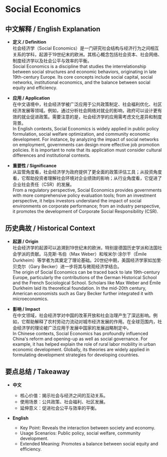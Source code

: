 # Social Economics

## 中文解释 / English Explanation

* **定义 / Definition**  
  社会经济学（Social Economics）是一门研究社会结构与经济行为之间相互关系的学科，起源于19世纪末的欧洲。其核心概念包括社会资本、社会网络、制度经济学以及社会公平与效率的平衡。  
  Social Economics is a discipline that studies the interrelationship between social structures and economic behaviors, originating in late 19th-century Europe. Its core concepts include social capital, social networks, institutional economics, and the balance between social equity and efficiency.

* **应用 / Application**  
  在中文语境中，社会经济学被广泛应用于公共政策制定、社会福利优化、社区经济发展等领域。例如，通过分析社会网络对就业的影响，政府可以设计更有效的就业促进政策。需要注意的是，社会经济学的应用需考虑文化差异和制度背景。  
  In English contexts, Social Economics is widely applied in public policy formulation, social welfare optimization, and community economic development. For instance, by analyzing the impact of social networks on employment, governments can design more effective job promotion policies. It is important to note that its application must consider cultural differences and institutional contexts.

* **重要性 / Significance**  
  从监管角度看，社会经济学为政府提供了更全面的政策评估工具；从投资角度看，它帮助投资者理解社会环境对企业绩效的影响；从行业角度看，它促进了企业社会责任（CSR）的发展。  
  From a regulatory perspective, Social Economics provides governments with more comprehensive policy evaluation tools; from an investment perspective, it helps investors understand the impact of social environments on corporate performance; from an industry perspective, it promotes the development of Corporate Social Responsibility (CSR).

## 历史典故 / Historical Context

* **起源 / Origin**  
  社会经济学的起源可以追溯到19世纪末的欧洲，特别是德国历史学派和法国社会学派的贡献。马克斯·韦伯（Max Weber）和埃米尔·涂尔干（Émile Durkheim）等学者为其奠定了理论基础。20世纪中期，美国经济学家如加里·贝克尔（Gary Becker）进一步将其与微观经济学结合。  
  The origin of Social Economics can be traced back to late 19th-century Europe, particularly the contributions of the German Historical School and the French Sociological School. Scholars like Max Weber and Émile Durkheim laid its theoretical foundation. In the mid-20th century, American economists such as Gary Becker further integrated it with microeconomics.

* **影响 / Impact**  
  在中文领域，社会经济学对中国的改革开放和社会治理产生了深远影响。例如，它帮助解释了农村劳动力流动对城市经济发展的作用。在全球范围内，社会经济学的理论被广泛应用于发展中国家的发展战略制定中。  
  In Chinese contexts, Social Economics has profoundly influenced China's reform and opening-up as well as social governance. For example, it has helped explain the role of rural labor mobility in urban economic development. Globally, its theories are widely applied in formulating development strategies for developing countries.

## 要点总结 / Takeaway

* **中文**  
  - 核心价值：揭示社会与经济之间的互动关系。
  - 使用场景：公共政策、社会福利、社区发展。
  - 延伸意义：促进社会公平与效率的平衡。

* **English**  
  - Key Point: Reveals the interaction between society and economy.
  - Usage Scenarios: Public policy, social welfare, community development.
  - Extended Meaning: Promotes a balance between social equity and efficiency.